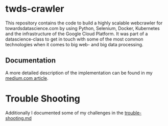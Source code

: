 # twds-crawler
This repository contains the code to build a highly scalable webcrawler for towardsdatascience.com by using Python, Selenium, Docker, Kubernetes and the infrastructure of the Google Cloud Platform. It was part of a datascience-class to get in touch with some of the most common technologies when it comes to big web- and big data processing.

## Documentation
A more detailed description of the implementation can be found in my <a href="https://medium.com/@Postiii/build-a-scalable-webcrawler-for-towards-data-science-with-selenium-by-using-python-9c0c23e3ebe5">medium.com article</a>.<br>

# Trouble Shooting
Additionally I documented some of my challenges in the <a href="https://github.com/Postiii/twds-crawler/blob/master/trouble-shooting.md">trouble-shooting.md</a>

